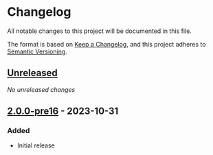 # Changelog

All notable changes to this project will be documented in this file.

The format is based on [Keep a Changelog](https://keepachangelog.com/en/1.0.0/),
and this project adheres to [Semantic Versioning](https://semver.org/spec/v2.0.0.html).

## [Unreleased]
_No unreleased changes_

## [2.0.0-pre16] - 2023-10-31
### Added
- Initial release

[unreleased]: https://github.com/fabulous-dev/Fabulous.Avalonia.ItemsRepeater/compare/2.0.0-pre16...HEAD
[2.0.0-pre16]: https://github.com/fabulous-dev/Fabulous.Avalonia.ItemsRepeater/releases/tag/2.0.0-pre16
